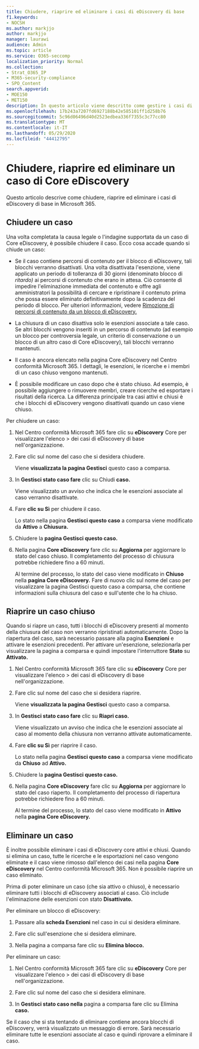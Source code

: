 ```yaml
---
title: Chiudere, riaprire ed eliminare i casi di eDiscovery di base
f1.keywords:
- NOCSH
ms.author: markjjo
author: markjjo
manager: laurawi
audience: Admin
ms.topic: article
ms.service: O365-seccomp
localization_priority: Normal
ms.collection:
- Strat_O365_IP
- M365-security-compliance
- SPO_Content
search.appverid:
- MOE150
- MET150
description: In questo articolo viene descritto come gestire i casi di eDiscovery di base. Ciò include la chiusura di un caso, la riapertura di un caso chiuso e l'eliminazione di un caso.
ms.openlocfilehash: 17b243a7207fd6927188b42e585101ff1d258b76
ms.sourcegitcommit: 5c96d06496d40d2523edbea336f7355c3c77cc80
ms.translationtype: MT
ms.contentlocale: it-IT
ms.lasthandoff: 05/29/2020
ms.locfileid: "44412795"
---
```

# <a name="close-reopen-and-delete-a-core-ediscovery-case"></a>Chiudere, riaprire ed eliminare un caso di Core eDiscovery

Questo articolo descrive come chiudere, riaprire ed eliminare i casi di eDiscovery di base in Microsoft 365.

## <a name="close-a-case"></a>Chiudere un caso

Una volta completata la causa legale o l'indagine supportata da un caso di Core eDiscovery, è possibile chiudere il caso. Ecco cosa accade quando si chiude un caso:
  
- Se il caso contiene percorsi di contenuto per il blocco di eDiscovery, tali blocchi verranno disattivati. Una volta disattivata l'esenzione, viene applicato un periodo di tolleranza di 30 giorni (denominato blocco di *ritardo)* ai percorsi di contenuto che erano in attesa. Ciò consente di impedire l'eliminazione immediata del contenuto e offre agli amministratori la possibilità di cercare e ripristinare il contenuto prima che possa essere eliminato definitivamente dopo la scadenza del periodo di blocco. Per ulteriori informazioni, vedere [Rimozione di percorsi di contenuto da un blocco di eDiscovery.](create-ediscovery-holds.md#removing-content-locations-from-an-ediscovery-hold)

- La chiusura di un caso disattiva solo le esenzioni associate a tale caso. Se altri blocchi vengono inseriti in un percorso di contenuto (ad esempio un blocco per controversia legale, un criterio di conservazione o un blocco di un altro caso di Core eDiscovery), tali blocchi verranno mantenuti.

- Il caso è ancora elencato nella pagina Core eDiscovery nel Centro conformità Microsoft 365. I dettagli, le esenzioni, le ricerche e i membri di un caso chiuso vengono mantenuti.

- È possibile modificare un caso dopo che è stato chiuso. Ad esempio, è possibile aggiungere o rimuovere membri, creare ricerche ed esportare i risultati della ricerca. La differenza principale tra casi attivi e chiusi è che i blocchi di eDiscovery vengono disattivati quando un caso viene chiuso.

Per chiudere un caso:
  
1. Nel Centro conformità Microsoft 365 fare clic su **eDiscovery** Core per visualizzare l'elenco  >   dei casi di eDiscovery di base nell'organizzazione.

2. Fare clic sul nome del caso che si desidera chiudere.

    Viene **visualizzata la pagina Gestisci** questo caso a comparsa.

3. In **Gestisci stato caso fare** clic su Chiudi **caso.**

    Viene visualizzato un avviso che indica che le esenzioni associate al caso verranno disattivate.

4. Fare **clic su Sì** per chiudere il caso.

    Lo stato nella pagina **Gestisci questo caso** a comparsa viene modificato da **Attivo** a **Chiusura.**

5. Chiudere la **pagina Gestisci questo caso.**

6. Nella pagina **Core eDiscovery** fare clic su **Aggiorna** per aggiornare lo stato del caso chiuso. Il completamento del processo di chiusura potrebbe richiedere fino a 60 minuti.

    Al termine del processo, lo stato del caso viene modificato in **Chiuso** nella **pagina Core eDiscovery.** Fare di nuovo clic sul  nome del caso per visualizzare la pagina Gestisci questo caso a comparsa, che contiene informazioni sulla chiusura del caso e sull'utente che lo ha chiuso.

## <a name="reopen-a-closed-case"></a>Riaprire un caso chiuso

Quando si riapre un caso, tutti i blocchi di eDiscovery presenti al momento della chiusura del caso non verranno ripristinati automaticamente. Dopo la riapertura del caso, sarà necessario passare alla pagina **Esenzioni** e attivare le esenzioni precedenti. Per attivare un'esenzione, selezionarla per visualizzare la pagina a comparsa e quindi impostare l'interruttore **Stato** su **Attivato.**
  
1. Nel Centro conformità Microsoft 365 fare clic su **eDiscovery** Core per visualizzare l'elenco  >   dei casi di eDiscovery di base nell'organizzazione.

2. Fare clic sul nome del caso che si desidera riaprire.

    Viene **visualizzata la pagina Gestisci** questo caso a comparsa. 

3. In **Gestisci stato caso fare** clic su **Riapri caso.**

    Viene visualizzato un avviso che indica che le esenzioni associate al caso al momento della chiusura non verranno attivate automaticamente.

4. Fare **clic su Sì** per riaprire il caso.

    Lo stato nella pagina **Gestisci questo caso** a comparsa viene modificato da **Chiuso** ad **Attivo.**

5. Chiudere la **pagina Gestisci questo caso.** 

6. Nella pagina **Core eDiscovery** fare clic su **Aggiorna** per aggiornare lo stato del caso riaperto. Il completamento del processo di riapertura potrebbe richiedere fino a 60 minuti. 

    Al termine del processo, lo stato del caso viene modificato in **Attivo** nella **pagina Core eDiscovery.** 
  
## <a name="delete-a-case"></a>Eliminare un caso

È inoltre possibile eliminare i casi di eDiscovery core attivi e chiusi. Quando si elimina un caso, tutte le ricerche e le esportazioni nel caso vengono eliminate e il caso viene rimosso dall'elenco dei casi nella pagina **Core eDiscovery** nel Centro conformità Microsoft 365. Non è possibile riaprire un caso eliminato.

Prima di poter eliminare un caso (che sia attivo o chiuso), è necessario eliminare tutti i blocchi *di* eDiscovery associati al caso. Ciò include l'eliminazione delle esenzioni con stato **Disattivato.** 

Per eliminare un blocco di eDiscovery:

1. Passare alla **scheda Esenzioni** nel caso in cui si desidera eliminare.

2. Fare clic sull'esenzione che si desidera eliminare.

3. Nella pagina a comparsa fare clic su **Elimina blocco.**

Per eliminare un caso:

1. Nel Centro conformità Microsoft 365 fare clic su **eDiscovery** Core per visualizzare l'elenco  >   dei casi di eDiscovery di base nell'organizzazione.

2. Fare clic sul nome del caso che si desidera eliminare.

3. In **Gestisci stato caso nella** pagina a comparsa fare clic su Elimina **caso.**

Se il caso che si sta tentando di eliminare contiene ancora blocchi di eDiscovery, verrà visualizzato un messaggio di errore. Sarà necessario eliminare tutte le esenzioni associate al caso e quindi riprovare a eliminare il caso.
